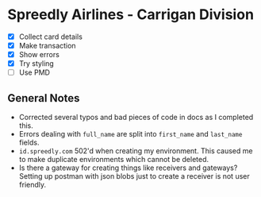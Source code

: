 # Spreedly Airlines - Carrigan Division

- [X] Collect card details
- [X] Make transaction
- [X] Show errors
- [X] Try styling
- [ ] Use PMD

## General Notes

- Corrected several typos and bad pieces of code in docs as I completed this.
- Errors dealing with `full_name` are split into `first_name` and `last_name` fields.
- `id.spreedly.com` 502'd when creating my environment. This caused me to make duplicate environments which cannot be deleted.
- Is there a gateway for creating things like receivers and gateways? Setting up postman with json blobs just to create a receiver is not user friendly.
